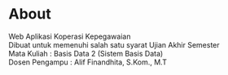 # About
Web Aplikasi Koperasi Kepegawaian<br>
Dibuat untuk memenuhi salah satu syarat Ujian Akhir  Semester<br>
Mata Kuliah : Basis Data 2 (Sistem Basis Data)<br>
Dosen Pengampu : Alif Finandhita, S.Kom., M.T
